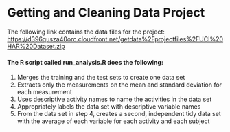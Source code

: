 # Getting and Cleaning Data Project 

The following link contains the data files for the project:
https://d396qusza40orc.cloudfront.net/getdata%2Fprojectfiles%2FUCI%20HAR%20Dataset.zip

#### The R script called run_analysis.R does the following:
1) Merges the training and the test sets to create one data set
2) Extracts only the measurements on the mean and standard deviation for each measurement
3) Uses descriptive activity names to name the activities in the data set
4) Appropriately labels the data set with descriptive variable names
5) From the data set in step 4, creates a second, independent tidy data set with the average of each variable for each activity and each subject
